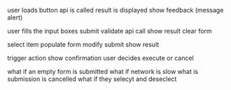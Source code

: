 <!-- load and display -->

user loads button
api is called
result is displayed
show feedback (message alert)

<!-- form submisssion -->

user fills the input boxes
submit
validate
api call
show result
clear form

<!-- selection and action -->

select item
populate form
modify
submit
show result

<!-- confirmation flow -->

trigger action
show confirmation
user decides
execute or cancel

<!-- edge cases -->

what if an empty form is submitted
what if network is slow
what is submission is cancelled
what if they selecyt and deseclect
